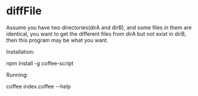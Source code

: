 diffFile
========

Assume you have two directories(dirA and dirB), and some files in them are identical, 
you want to get the different files from dirA but not exist in dirB, then this program may be what you want.

Installation:

npm install -g coffee-script

Running:

coffee index.coffee --help

